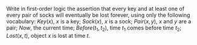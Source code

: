 

Write in first-order logic the assertion that every key and at least one
of every pair of socks will eventually be lost forever, using only the
following vocabulary: ${Key}(x)$, $x$ is a key; ${Sock}(x)$, $x$ is
a sock; ${Pair}(x,y)$, $x$ and $y$ are a pair; ${Now}$, the current
time; ${Before}(t_1,t_2)$, time $t_1$ comes before time $t_2$;
${Lost}(x,t)$, object $x$ is lost at time $t$.
